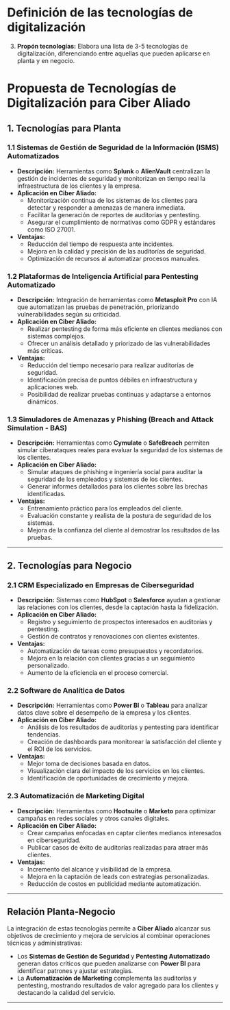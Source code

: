 # Definición de las tecnologías de digitalización
   
3. **Propón tecnologías:** Elabora una lista de 3-5 tecnologías de digitalización, diferenciando entre aquellas que pueden aplicarse en planta y en negocio.
   
# **Propuesta de Tecnologías de Digitalización para Ciber Aliado**

## **1. Tecnologías para Planta**

### **1.1 Sistemas de Gestión de Seguridad de la Información (ISMS) Automatizados**
- **Descripción:** Herramientas como **Splunk** o **AlienVault** centralizan la gestión de incidentes de seguridad y monitorizan en tiempo real la infraestructura de los clientes y la empresa.
- **Aplicación en Ciber Aliado:**
  - Monitorización continua de los sistemas de los clientes para detectar y responder a amenazas de manera inmediata.
  - Facilitar la generación de reportes de auditorías y pentesting.
  - Asegurar el cumplimiento de normativas como GDPR y estándares como ISO 27001.
- **Ventajas:**
  - Reducción del tiempo de respuesta ante incidentes.
  - Mejora en la calidad y precisión de las auditorías de seguridad.
  - Optimización de recursos al automatizar procesos manuales.

### **1.2 Plataformas de Inteligencia Artificial para Pentesting Automatizado**
- **Descripción:** Integración de herramientas como **Metasploit Pro** con IA que automatizan las pruebas de penetración, priorizando vulnerabilidades según su criticidad.
- **Aplicación en Ciber Aliado:**
  - Realizar pentesting de forma más eficiente en clientes medianos con sistemas complejos.
  - Ofrecer un análisis detallado y priorizado de las vulnerabilidades más críticas.
- **Ventajas:**
  - Reducción del tiempo necesario para realizar auditorías de seguridad.
  - Identificación precisa de puntos débiles en infraestructura y aplicaciones web.
  - Posibilidad de realizar pruebas continuas y adaptarse a entornos dinámicos.

### **1.3 Simuladores de Amenazas y Phishing (Breach and Attack Simulation - BAS)**
- **Descripción:** Herramientas como **Cymulate** o **SafeBreach** permiten simular ciberataques reales para evaluar la seguridad de los sistemas de los clientes.
- **Aplicación en Ciber Aliado:**
  - Simular ataques de phishing e ingeniería social para auditar la seguridad de los empleados y sistemas de los clientes.
  - Generar informes detallados para los clientes sobre las brechas identificadas.
- **Ventajas:**
  - Entrenamiento práctico para los empleados del cliente.
  - Evaluación constante y realista de la postura de seguridad de los sistemas.
  - Mejora de la confianza del cliente al demostrar los resultados de las pruebas.

---

## **2. Tecnologías para Negocio**

### **2.1 CRM Especializado en Empresas de Ciberseguridad**
- **Descripción:** Sistemas como **HubSpot** o **Salesforce** ayudan a gestionar las relaciones con los clientes, desde la captación hasta la fidelización.
- **Aplicación en Ciber Aliado:**
  - Registro y seguimiento de prospectos interesados en auditorías y pentesting.
  - Gestión de contratos y renovaciones con clientes existentes.
- **Ventajas:**
  - Automatización de tareas como presupuestos y recordatorios.
  - Mejora en la relación con clientes gracias a un seguimiento personalizado.
  - Aumento de la eficiencia en el proceso comercial.

### **2.2 Software de Analítica de Datos**
- **Descripción:** Herramientas como **Power BI** o **Tableau** para analizar datos clave sobre el desempeño de la empresa y los clientes.
- **Aplicación en Ciber Aliado:**
  - Análisis de los resultados de auditorías y pentesting para identificar tendencias.
  - Creación de dashboards para monitorear la satisfacción del cliente y el ROI de los servicios.
- **Ventajas:**
  - Mejor toma de decisiones basada en datos.
  - Visualización clara del impacto de los servicios en los clientes.
  - Identificación de oportunidades de crecimiento y mejora.

### **2.3 Automatización de Marketing Digital**
- **Descripción:** Herramientas como **Hootsuite** o **Marketo** para optimizar campañas en redes sociales y otros canales digitales.
- **Aplicación en Ciber Aliado:**
  - Crear campañas enfocadas en captar clientes medianos interesados en ciberseguridad.
  - Publicar casos de éxito de auditorías realizadas para atraer más clientes.
- **Ventajas:**
  - Incremento del alcance y visibilidad de la empresa.
  - Mejora en la captación de leads con estrategias personalizadas.
  - Reducción de costos en publicidad mediante automatización.

---

## **Relación Planta-Negocio**
La integración de estas tecnologías permite a **Ciber Aliado** alcanzar sus objetivos de crecimiento y mejora de servicios al combinar operaciones técnicas y administrativas:
- Los **Sistemas de Gestión de Seguridad** y **Pentesting Automatizado** generan datos críticos que pueden analizarse con **Power BI** para identificar patrones y ajustar estrategias.
- La **Automatización de Marketing** complementa las auditorías y pentesting, mostrando resultados de valor agregado para los clientes y destacando la calidad del servicio.

---
